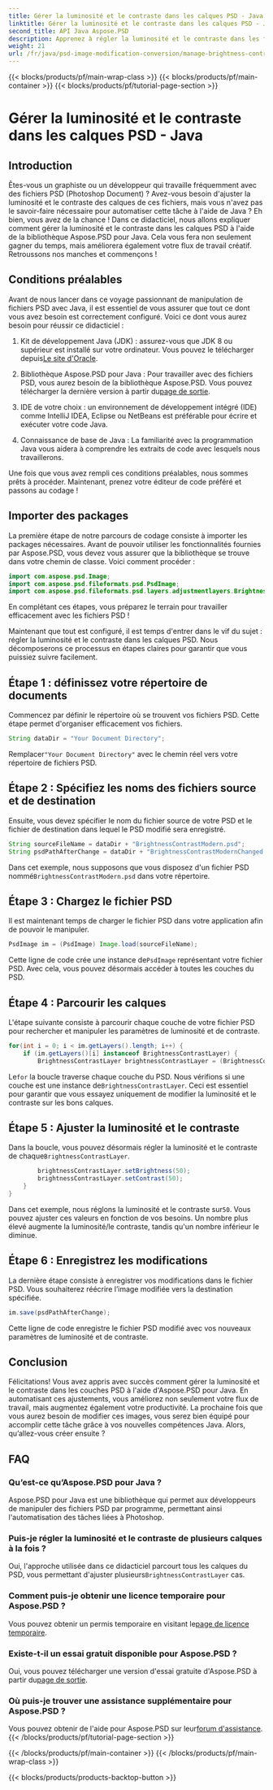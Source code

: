 ```yaml
---
title: Gérer la luminosité et le contraste dans les calques PSD - Java
linktitle: Gérer la luminosité et le contraste dans les calques PSD - Java
second_title: API Java Aspose.PSD
description: Apprenez à régler la luminosité et le contraste dans les fichiers PSD à l'aide d'Aspose.PSD pour Java sans effort. Idéal pour les développeurs et les graphistes.
weight: 21
url: /fr/java/psd-image-modification-conversion/manage-brightness-contrast-psd-layers/
---
```


{{< blocks/products/pf/main-wrap-class >}}
{{< blocks/products/pf/main-container >}}
{{< blocks/products/pf/tutorial-page-section >}}

# Gérer la luminosité et le contraste dans les calques PSD - Java

## Introduction

Êtes-vous un graphiste ou un développeur qui travaille fréquemment avec des fichiers PSD (Photoshop Document) ? Avez-vous besoin d'ajuster la luminosité et le contraste des calques de ces fichiers, mais vous n'avez pas le savoir-faire nécessaire pour automatiser cette tâche à l'aide de Java ? Eh bien, vous avez de la chance ! Dans ce didacticiel, nous allons expliquer comment gérer la luminosité et le contraste dans les calques PSD à l'aide de la bibliothèque Aspose.PSD pour Java. Cela vous fera non seulement gagner du temps, mais améliorera également votre flux de travail créatif. Retroussons nos manches et commençons !

## Conditions préalables

Avant de nous lancer dans ce voyage passionnant de manipulation de fichiers PSD avec Java, il est essentiel de vous assurer que tout ce dont vous avez besoin est correctement configuré. Voici ce dont vous aurez besoin pour réussir ce didacticiel :

1.  Kit de développement Java (JDK) : assurez-vous que JDK 8 ou supérieur est installé sur votre ordinateur. Vous pouvez le télécharger depuis[Le site d'Oracle](https://www.oracle.com/java/technologies/javase-jdk8-downloads.html).

2. Bibliothèque Aspose.PSD pour Java : Pour travailler avec des fichiers PSD, vous aurez besoin de la bibliothèque Aspose.PSD. Vous pouvez télécharger la dernière version à partir du[page de sortie](https://releases.aspose.com/psd/java/).

3. IDE de votre choix : un environnement de développement intégré (IDE) comme IntelliJ IDEA, Eclipse ou NetBeans est préférable pour écrire et exécuter votre code Java.

4. Connaissance de base de Java : La familiarité avec la programmation Java vous aidera à comprendre les extraits de code avec lesquels nous travaillerons.

Une fois que vous avez rempli ces conditions préalables, nous sommes prêts à procéder. Maintenant, prenez votre éditeur de code préféré et passons au codage !

## Importer des packages

La première étape de notre parcours de codage consiste à importer les packages nécessaires. Avant de pouvoir utiliser les fonctionnalités fournies par Aspose.PSD, vous devez vous assurer que la bibliothèque se trouve dans votre chemin de classe. Voici comment procéder :

```java
import com.aspose.psd.Image;
import com.aspose.psd.fileformats.psd.PsdImage;
import com.aspose.psd.fileformats.psd.layers.adjustmentlayers.BrightnessContrastLayer;
```

En complétant ces étapes, vous préparez le terrain pour travailler efficacement avec les fichiers PSD !

Maintenant que tout est configuré, il est temps d'entrer dans le vif du sujet : régler la luminosité et le contraste dans les calques PSD. Nous décomposerons ce processus en étapes claires pour garantir que vous puissiez suivre facilement.

## Étape 1 : définissez votre répertoire de documents

Commencez par définir le répertoire où se trouvent vos fichiers PSD. Cette étape permet d'organiser efficacement vos fichiers.

```java
String dataDir = "Your Document Directory";
```

 Remplacer`"Your Document Directory"` avec le chemin réel vers votre répertoire de fichiers PSD.

## Étape 2 : Spécifiez les noms des fichiers source et de destination

Ensuite, vous devez spécifier le nom du fichier source de votre PSD et le fichier de destination dans lequel le PSD modifié sera enregistré.

```java
String sourceFileName = dataDir + "BrightnessContrastModern.psd";
String psdPathAfterChange = dataDir + "BrightnessContrastModernChanged.psd";
```

 Dans cet exemple, nous supposons que vous disposez d'un fichier PSD nommé`BrightnessContrastModern.psd` dans votre répertoire.

## Étape 3 : Chargez le fichier PSD

Il est maintenant temps de charger le fichier PSD dans votre application afin de pouvoir le manipuler.

```java
PsdImage im = (PsdImage) Image.load(sourceFileName);
```

 Cette ligne de code crée une instance de`PsdImage` représentant votre fichier PSD. Avec cela, vous pouvez désormais accéder à toutes les couches du PSD.

## Étape 4 : Parcourir les calques

L'étape suivante consiste à parcourir chaque couche de votre fichier PSD pour rechercher et manipuler les paramètres de luminosité et de contraste.

```java
for(int i = 0; i < im.getLayers().length; i++) {
    if (im.getLayers()[i] instanceof BrightnessContrastLayer) {
        BrightnessContrastLayer brightnessContrastLayer = (BrightnessContrastLayer)im.getLayers()[i];
```

 Le`for` la boucle traverse chaque couche du PSD. Nous vérifions si une couche est une instance de`BrightnessContrastLayer`. Ceci est essentiel pour garantir que vous essayez uniquement de modifier la luminosité et le contraste sur les bons calques.

## Étape 5 : Ajuster la luminosité et le contraste

 Dans la boucle, vous pouvez désormais régler la luminosité et le contraste de chaque`BrightnessContrastLayer`. 

```java
        brightnessContrastLayer.setBrightness(50);
        brightnessContrastLayer.setContrast(50);
    }
}
```

 Dans cet exemple, nous réglons la luminosité et le contraste sur`50`. Vous pouvez ajuster ces valeurs en fonction de vos besoins. Un nombre plus élevé augmente la luminosité/le contraste, tandis qu'un nombre inférieur le diminue.

## Étape 6 : Enregistrez les modifications

La dernière étape consiste à enregistrer vos modifications dans le fichier PSD. Vous souhaiterez réécrire l’image modifiée vers la destination spécifiée.

```java
im.save(psdPathAfterChange);
```

Cette ligne de code enregistre le fichier PSD modifié avec vos nouveaux paramètres de luminosité et de contraste.

## Conclusion

Félicitations! Vous avez appris avec succès comment gérer la luminosité et le contraste dans les couches PSD à l'aide d'Aspose.PSD pour Java. En automatisant ces ajustements, vous améliorez non seulement votre flux de travail, mais augmentez également votre productivité. La prochaine fois que vous aurez besoin de modifier ces images, vous serez bien équipé pour accomplir cette tâche grâce à vos nouvelles compétences Java. Alors, qu’allez-vous créer ensuite ?

## FAQ

### Qu’est-ce qu’Aspose.PSD pour Java ?
Aspose.PSD pour Java est une bibliothèque qui permet aux développeurs de manipuler des fichiers PSD par programme, permettant ainsi l'automatisation des tâches liées à Photoshop.

### Puis-je régler la luminosité et le contraste de plusieurs calques à la fois ?
 Oui, l'approche utilisée dans ce didacticiel parcourt tous les calques du PSD, vous permettant d'ajuster plusieurs`BrightnessContrastLayer` cas.

### Comment puis-je obtenir une licence temporaire pour Aspose.PSD ?
 Vous pouvez obtenir un permis temporaire en visitant le[page de licence temporaire](https://purchase.aspose.com/temporary-license/).

### Existe-t-il un essai gratuit disponible pour Aspose.PSD ?
 Oui, vous pouvez télécharger une version d'essai gratuite d'Aspose.PSD à partir du[page de sortie](https://releases.aspose.com/).

### Où puis-je trouver une assistance supplémentaire pour Aspose.PSD ?
 Vous pouvez obtenir de l'aide pour Aspose.PSD sur leur[forum d'assistance](https://forum.aspose.com/c/psd/34).
{{< /blocks/products/pf/tutorial-page-section >}}

{{< /blocks/products/pf/main-container >}}
{{< /blocks/products/pf/main-wrap-class >}}

{{< blocks/products/products-backtop-button >}}
